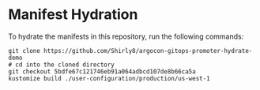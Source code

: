 # Manifest Hydration

To hydrate the manifests in this repository, run the following commands:

```shell
git clone https://github.com/Shirly8/argocon-gitops-promoter-hydrate-demo
# cd into the cloned directory
git checkout 5bdfe67c121746eb91a064adbcd107de8b66ca5a
kustomize build ./user-configuration/production/us-west-1
```

